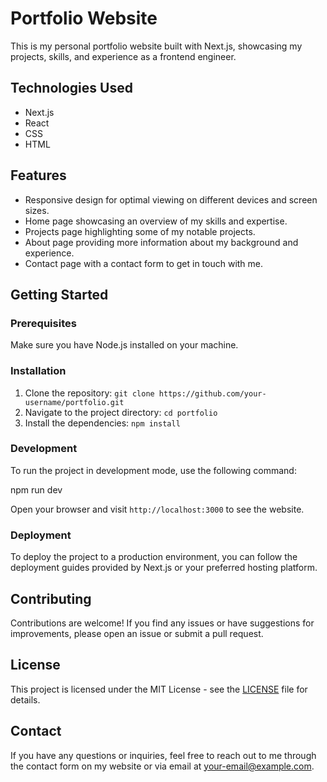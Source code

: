 # Portfolio Website

This is my personal portfolio website built with Next.js, showcasing my projects, skills, and experience as a frontend engineer.

## Technologies Used

- Next.js
- React
- CSS
- HTML

## Features

- Responsive design for optimal viewing on different devices and screen sizes.
- Home page showcasing an overview of my skills and expertise.
- Projects page highlighting some of my notable projects.
- About page providing more information about my background and experience.
- Contact page with a contact form to get in touch with me.

## Getting Started

### Prerequisites

Make sure you have Node.js installed on your machine.

### Installation

1. Clone the repository: `git clone https://github.com/your-username/portfolio.git`
2. Navigate to the project directory: `cd portfolio`
3. Install the dependencies: `npm install`

### Development

To run the project in development mode, use the following command:

npm run dev

Open your browser and visit `http://localhost:3000` to see the website.

### Deployment

To deploy the project to a production environment, you can follow the deployment guides provided by Next.js or your preferred hosting platform.

## Contributing

Contributions are welcome! If you find any issues or have suggestions for improvements, please open an issue or submit a pull request.

## License

This project is licensed under the MIT License - see the [LICENSE](LICENSE) file for details.

## Contact

If you have any questions or inquiries, feel free to reach out to me through the contact form on my website or via email at [your-email@example.com](mailto:your-email@example.com).

